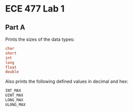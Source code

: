 # ECE 477 Lab 1
## Part A
Prints the sizes of the data types:
```c
char
short
int
long
float
double
```
Also prints the following defined values in decimal and hex:
```c
INT_MAX
UINT_MAX
LONG_MAX
ULONG_MAX
```
